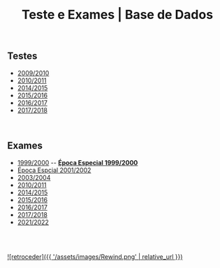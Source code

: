 <br>

<h1 align="center">Teste e Exames | Base de Dados</h1>

<br>

## Testes
* [2009/2010](T-0910.pdf)
* [2010/2011](T-1011.pdf)
* [2014/2015](T-1415.pdf)
* [2015/2016](T-1516.pdf)
* [2016/2017](T-1617.pdf)
* [2017/2018](T-1718.pdf)

<br>

## Exames
* [1999/2000](Ex-9920.pdf) -- [**Época Especial 1999/2000**](ExEE-9920.pdf)
* [Época Espcial 2001/2002](ExEE-0102.pdf)
* [2003/2004](Ex-0304.pdf)
* [2010/2011](Ex-1011.pdf)
* [2014/2015](Ex-1415.pdf)
* [2015/2016](Ex-1516.pdf)
* [2016/2017](Ex-1617.pdf)
* [2017/2018](Ex-1718.pdf)
* [2021/2022](Ex-2122.pdf)

<br><br>

[![retroceder]({{ '/assets/images/Rewind.png' | relative_url }})](https://david81820.github.io/Recursos-LCC/BD)